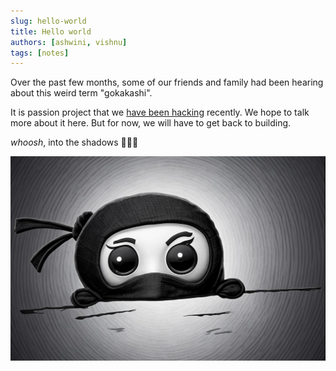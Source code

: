 ```yaml
---
slug: hello-world
title: Hello world
authors: [ashwini, vishnu]
tags: [notes]
---
```


Over the past few months, some of our friends and family had been hearing about this weird term "gokakashi".

It is passion project that we [have been hacking](https://github.com/shinobistack/gokakashi/commits) recently. We hope to talk more about it here. But for now, we will have to get back to building.

_whoosh_, into the shadows 🍃🥷🏼

![banner](./banner.png)